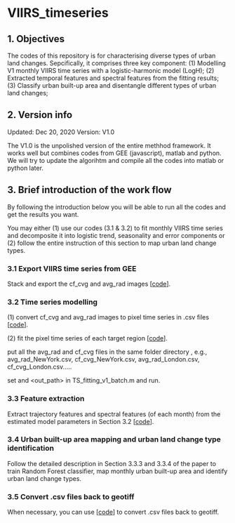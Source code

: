 # VIIRS_timeseries

## 1. Objectives

The codes of this repository is for characterising diverse types of urban land changes. Sepcifically, it comprises three key component:
(1) Modelling V1 monthly VIIRS time series with a logistic-harmonic model (LogH);
(2) Extracted temporal features and spectral features from the fitting results;
(3) Classify urban built-up area and disentangle different types of urban land changes;


## 2. Version info

Updated: Dec 20, 2020
Version: V1.0

The V1.0 is the unpolished version of the entire methhod framework. It works well but combines codes from GEE (javascript), matlab and python. We will try to update the algorihtm and compile all the codes into matlab or python later.


## 3. Brief introduction of the work flow

By following the introduction below you will be able to run all the codes and get the results you want.

You may either (1) use our codes (3.1 & 3.2) to fit monthly VIIRS time series and decomposite it into logistic trend, seasonality and error components or (2) follow the entire instruction of this section to map urban land change types.


### 3.1 Export VIIRS time series from GEE

Stack and export the cf_cvg and avg_rad images [[code](https://github.com/qmzheng09work/VIIRS_timeseries/blob/main/VIIRS%20time%20series%20output)].


### 3.2 Time series modelling

(1) convert cf_cvg and avg_rad images to pixel time series in .csv files [[code](https://github.com/qmzheng09work/VIIRS_timeseries/blob/main/Time%20Series%20fitting/Image_to_time_series.py)].

(2) fit the pixel time series of each target region [[code](https://github.com/qmzheng09work/VIIRS_timeseries/tree/main/Time%20Series%20fitting/fitting)].
    
   put all the avg_rad and cf_cvg files in the same folder directory <path>, e.g., avg_rad_NewYork.csv, cf_cvg_NewYork.csv, avg_rad_London.csv, cf_cvg_London.csv.....
    
   set <path> and <out_path> in TS_fitting_v1_batch.m and run.


### 3.3 Feature extraction

Extract trajectory features and spectral features (of each month) from the estimated model parameters in Section 3.2 [[code](https://github.com/qmzheng09work/VIIRS_timeseries/blob/main/Time%20Series%20fitting/feature_extraction.py)].


### 3.4 Urban built-up area mapping and urban land change type identification

Follow the detailed description in Section 3.3.3 and 3.3.4 of the paper to train Random Forest classifier, map monthly urban built-up area and identify urban land change types.

### 3.5 Convert .csv files back to geotiff

When necessary, you can use [[code](https://github.com/qmzheng09work/VIIRS_timeseries/blob/main/Time%20Series%20fitting/csv_to_geotiff.m)] to convert .csv files back to geotiff. 
